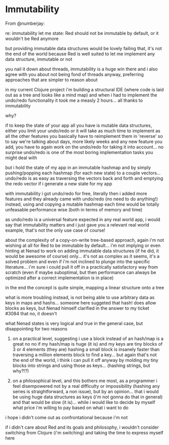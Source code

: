 # Immutability

From @numberjay:

re: immutability 
let me state: Red should not be immutable by default, or it wouldn't be Red anymore

but providing immutable data structures would be lovely 
failing that, it's not the end of the world
because Red is well suited to let me implement any data structure, immutable or not 

you nail it down about threads, immutability is a huge win there and i also agree with you about not being fond of threads anyway, preferring approaches that are simpler to reason about 

in my current Clojure project i'm building a structural IDE (where code is laid out as a tree and looks like a mind map) and when i had to implement the undo/redo functionality it took me a measly 2 hours... all thanks to immutability 

why?

if to keep the state of your app all you have is mutable data structures, either you limit your undo/redo or it will take as much time to implement as all the other features 
you basically have to reimplement them in 'reverse' so to say
we're talking about days, more likely weeks 
and any new feature you add, you have to again work on the undo/redo for taking it into account... 
no surprise undo/redo is one of the most boring implementation tasks you might deal with

but i hold the state of my app in an immutable hashmap and by simply pushing/popping each hashmap (for each new state) to a couple vectors... undo/redo is as easy as traversing the vectors back and forth and emptying the redo vector if i generate a new state for my app 

with immutability i got undo/redo for free, literally then i added more features and they already came with undo/redo (no need to do anything!) 
instead, using and copying a mutable hashmap each time would be totally unfeasable performance wise (both in terms of memory and time)

as undo/redo is a universal feature expected in any real world app, i would say that immutability matters
and i just gave you a relevant real world example, that's not the only use case of course!

about the complexity of a copy-on-write tree-based approach, again i'm not wishing at all for Red to be immutable by default... 
i'm not implying or even hinting at Nenad to work on adding immutable data structures (if he did, it would be awesome of course)
only... it's not as complex as it seems, it's a solved problem and even if i'm not inclined to plunge into the specific literature... i'm sure i could pull it off in a practically satisfactory way from scratch (even if maybe suboptimal, but then performance can always be optimized after a correct implementation is in place) 

in the end the concept is quite simple, mapping a linear structure onto a tree 

what is more troubling instead, is not being able to use arbitrary data as keys in maps and hashs...
someone here suggeted that hash! does allow blocks as keys, but Nenad himself clarified in the answer to my ticket #3084 that no, it doesn't

what Nenad states is very logical and true in the general case, but disappointing for two reasons

1) on a practical level, suggesting i use a block instead of an hash/map is a great no no if my hash/map is huge (it is) and my keys are tiny blocks of 3 or 4 elements (they are)
hashing a small block is insanely faster than traversing a million elements block to find a key...
but again that's not the end of the world, i think i can pull it off anyway by molding my tiny blocks into strings and using those as keys... (hashing strings, but why?!?)

2) on a philosophical level, and this bothers me most, as a programmer i feel disempowered not by a real difficulty or impossibility (hashing any series is straightforward, a non issue), but by an opinion... that i would be using huge data structures as keys (i'm not gonna do that in general) and that would be slow (it is)... while i would like to decide by myself what price i'm willing to pay based on what i want to do

i hope i didn't come out as confrontational because i'm not 

if i didn't care about Red and its goals and philosophy, i wouldn't consider switching from Clojure (i'm switching) and taking the time to express myself here

